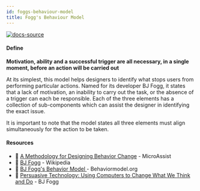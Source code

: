 ```yaml
---
id: foggs-behaviour-model
title: Fogg's Behaviour Model
---
```


[![docs-source](https://img.shields.io/badge/SRC-UX%20Companion-blue)](https://play.google.com/store/apps/details?id=com.cyberduck.uxcompanion)

#### Define

**Motivation, ability and a successful trigger are all necessary, in a single moment, before an action will be carried out**

At its simplest, this model helps designers to identify what stops users from performing particular actions. Named for its developer BJ Fogg, it states that a lack of motivation, an inability to carry out the task, or the absence of a trigger can each be responsible. Each of the three elements has a collection of sub-components which can assist the designer in identifying the exact issue.

It is important to note that the model states all three elements must align simultaneously for the action to be taken.

#### Resources

* 📃 [A Methodology for Designing Behavior Change](https://www.microassist.com/learning-dispatch/mlearncon-2012-bj-fogg-a-methodology-for-designing-behavior-change/) - MicroAssist
* 📃 [BJ Fogg](https://en.wikipedia.org/wiki/B._J._Fogg) - Wikipedia
* 📃 [BJ Fogg's Behavior Model ](http://www.behaviormodel.org) - Behaviormodel.org
* 📘 [Persuasive Technology: Using Computers to Change What We Think and Do](https://www.amazon.co.uk/Persuasive-Technology-Computers-Interactive-Technologies-ebook/dp/B000VO18UQ) -  BJ Fogg